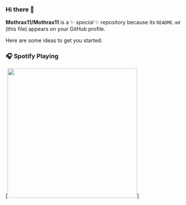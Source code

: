 ### Hi there 👋

**Mothrax11/Mothrax11** is a ✨ _special_ ✨ repository because its `README.md` (this file) appears on your GitHub profile.

Here are some ideas to get you started:

### 🎧 Spotify Playing
[<img src="spotify-now-playing-green.vercel.app/api/spotify-playing" width="350" />]
